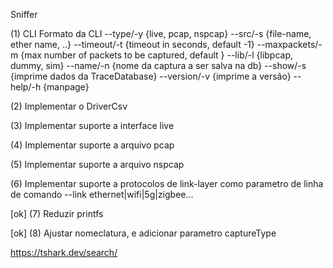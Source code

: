 Sniffer

(1) CLI
    Formato da CLI
    --type/-y    {live, pcap, nspcap}
    --src/-s     {file-name, ether name, ..}
    --timeout/-t {timeout in seconds, default -1}
    --maxpackets/-m {max number of packets to be captured, default }
    --lib/-l     {libpcap, dummy, sim}
    --name/-n    {nome da captura a ser salva na db}
    --show/-s    {imprime dados da TraceDatabase}
    --version/-v {imprime a versão}
    --help/-h   {manpage}

(2) Implementar o DriverCsv

(3) Implementar suporte a interface live

(4) Implementar suporte a arquivo pcap

(5) Implementar suporte a arquivo nspcap

(6) Implementar suporte a protocolos de link-layer como parametro de linha de comando
    --link ethernet|wifi|5g|zigbee...

[ok] (7) Reduzir printfs

[ok] (8) Ajustar nomeclatura, e adicionar parametro captureType 

https://tshark.dev/search/


